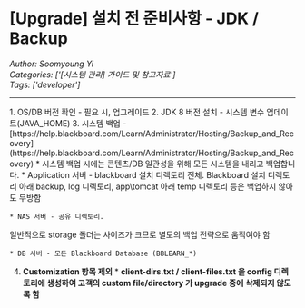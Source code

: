 # [Upgrade] 설치 전 준비사항 - JDK / Backup
*Author: Soomyoung Yi*  
*Categories: ['[시스템 관리] 가이드 및 참고자료']*  
*Tags: ['developer']*  
<hr />
  1. OS/DB 버전 확인 - 필요 시, 업그레이드
  2. JDK 8 버전 설치 - 시스템 변수 업데이트(JAVA_HOME)
  3. 시스템 백업 - [https://help.blackboard.com/Learn/Administrator/Hosting/Backup_and_Recovery](https://help.blackboard.com/Learn/Administrator/Hosting/Backup_and_Recovery)
    * 시스템 백업 시에는 콘텐츠/DB 일관성을 위해 모든 시스템을 내리고 백업합니다.
    * Application 서버 - blackboard 설치 디렉토리 전체.   
Blackboard 설치 디렉토리 아래 backup, log 디렉토리, app\tomcat 아래 temp 디렉토리 등은 백업하지 않아도
무방함

    * NAS 서버 - 공유 디렉토리.   
일반적으로 storage 폴더는 사이즈가 크므로 별도의 백업 전략으로 움직여야 함

    * DB 서버 - 모든 Blackboard Database (BBLEARN_*)
  4. **Customization 항목 제외**
    * **client-dirs.txt / client-files.txt 을 config 디렉토리에 생성하여 고객의 custom file/directory 가 upgrade 중에 삭제되지 않도록 함**

